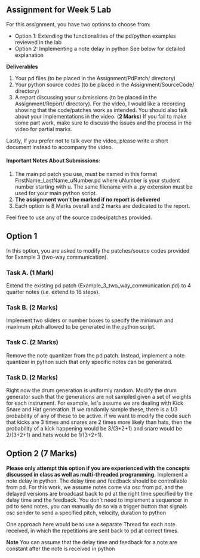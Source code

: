 Assignment for Week 5 Lab
------
For this assignment, you have two options to choose from:
 - Option 1: Extending the functionalities of the pd/python examples reviewed in the lab
 - Option 2: Implementing a note delay in python 
 See below for detailed explanation
 
 **Deliverables**
 1. Your pd files (to be placed in the Assignment/PdPatch/ directory)
 2. Your python source codes (to be placed in the Assignment/SourceCode/ directory)
 3. A report discussing your submissions (to be placed in the Assignment/Report/ directory). 
 For the video, I would like a recording showing that the code/patches work as intended. 
 You should also talk about your implementations in the video. (**2 Marks**)
 If you fail to make some part work, make sure to discuss the issues and the process in the video for partial marks.  

Lastly, If you prefer not to talk over the video, please write a short document instead to accompany the video.     

#### Important Notes About Submissions:
1. The main pd patch you use, must be named in this format FirstName_LastName_uNumber.pd where uNumber is your student number starting with u.
The same filename with a .py extension must be used for your main python script. 
2. **The assignment won't be marked if no report is delivered**  
3. Each option is 8 Marks overall and 2 marks are dedicated to the report.

Feel free to use any of the source codes/patches provided. 
   
## Option 1 
In this option, you are asked to modify the patches/source codes provided for Example 3 (two-way communication). 

### Task A. (1 Mark)
Extend the existing pd patch (Example_3_two_way_communication.pd) to 4 quarter notes (i.e. extend to 16 steps).

### Task B. (2 Marks)
Implement two sliders or number boxes to specify the minimum and maximum pitch allowed to be generated in the python script.

### Task C. (2 Marks)
Remove the note quantizer from the pd patch. Instead, implement a note quantizer in python such that only specific notes can be generated.

### Task D. (2 Marks)
Right now the drum generation is uniformly random. Modify the drum generator such that the generations are not sampled given a set of weights for each instrument. 
For example, let's assume we are dealing with Kick Snare and Hat generation. If we randomly sample these, there is a 1/3 probability of any of these to be active.
if we want to modify the code such that kicks are 3 times and snares are 2 times more likely than hats, 
then the probability of a kick happening would be 3/(3+2+1) and snare would be 2/(3+2+1) and hats would be 1/(3+2+1). 

## Option 2 (7 Marks)
**Please only attempt this option if you are experienced with the concepts discussed in class as well as multi-threaded programming.** 
Implement a note delay in python. The delay time and feedback should be controllable from pd. 
For this work, we assume notes come via osc from pd, and the delayed versions are broadcast back to pd at the right time specified by the delay time and the feedback. 
You don't need to implement a sequencer in pd to send notes, you can manually do so via a trigger button that signals osc sender to send a specified pitch, velocity, duration to python

One approach here would be to use a separate Thread for each note received, in which the repetitions are sent back to pd at correct times. 

**Note** You can assume that the delay time and feedback for a note are constant after the note is received in python  